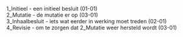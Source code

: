 1_Initieel - een initieel besluit (01-01)    
2_Mutatie - de mutatie er op (03-01)  
3_Inhaalbesluit - iets wat eerder in werking moet treden (02-01)  
4_Revisie - om te zorgen dat 2_Mutatie weer hersteld wordt (03-01)  